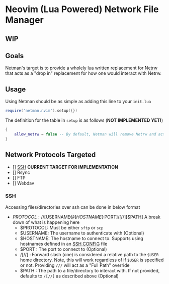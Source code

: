 # Neovim (Lua Powered) Network File Manager

## WIP

## Goals

Netman's target is to provide a wholely lua written replacement for [Netrw](http://www.drchip.org/astronaut/vim/index.html#NETRW) that acts as a "drop in" replacement for how one would interact with Netrw.

## Usage

Using Netman should be as simple as adding this line to your `init.lua`

```lua
require('netman.nvim').setup({})
```

The definition for the table in `setup` is as follows (**NOT IMPLEMENTED YET!**)
```lua
{
    allow_netrw = false -- By default, Netman will remove Netrw and act in its place. You can set this flag to `true` to allow Netman to operate behind Netrw. This is especially useful if you plan on using Netman as a "provider" for other services, as opposed to using Netman as a standin for Netrw
}
```

## Network Protocols Targeted
- [] [SSH](#ssh) **CURRENT TARGET FOR IMPLEMENTATION**
- [] Rsync
- [] FTP
- [] Webdav

### SSH

Accessing files/directories over ssh can be done in below format
- $PROTOCOL://[$USERNAME@]$HOSTNAME[:$PORT]/[//][$PATH]
    A break down of what is happening here
    - $PROTOCOL: Must be either `sftp` or `scp`
    - $USERNAME: The username to authenticate with (Optional)
    - $HOSTNAME: The hostname to connect to. Supports using hostnames defined in an [SSH CONFIG](https://linux.die.net/man/5/ssh_config) file
    - $PORT    : The port to connect to (Optional)
    - /[//]    : Forward slash (one) is considered a relative path to the `$USER` home directory. Note, this will work regardless of if `$USER` is specified or not. Providing `///` will act as a "Full Path" override
    - $PATH    : The path to a file/directory to interact with. If not provided, defaults to `/[//]` as described above (Optional)

